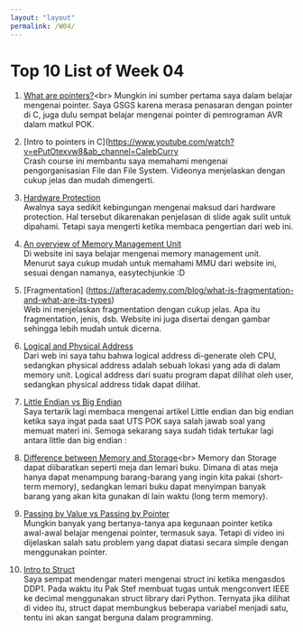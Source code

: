 ```yaml
---
layout: "layout"
permalink: /W04/
---
```


# Top 10 List of Week 04

1. [What are pointers?](https://www.tutorialspoint.com/cprogramming/c_pointers.htm#:~:text=A%20pointer%20is%20a%20variable,to%20store%20any%20variable%20address.)<br>
Mungkin ini sumber pertama saya dalam belajar mengenai pointer. Saya GSGS karena merasa penasaran dengan pointer di C, juga dulu sempat belajar mengenai pointer di pemrograman AVR dalam matkul POK.

2. [Intro to pointers in C](https://www.youtube.com/watch?v=ePutOtexvw8&ab_channel=CalebCurry<br>
Crash course ini membantu saya memahami mengenai pengorganisasian File dan File System. Videonya menjelaskan dengan cukup jelas dan mudah dimengerti.

3. [Hardware Protection](https://www.geeksforgeeks.org/hardware-protection-and-type-of-hardware-protection/)<br>
Awalnya saya sedikit kebingungan mengenai maksud dari hardware protection. Hal tersebut dikarenakan penjelasan di slide agak sulit untuk dipahami. Tetapi saya mengerti ketika membaca pengertian dari web ini.

4. [An overview of Memory Management Unit](https://www.easytechjunkie.com/what-is-a-memory-management-unit.htm)<br>
Di website ini saya belajar mengenai memory management unit. Menurut saya cukup mudah untuk memahami MMU dari website ini, sesuai dengan namanya, easytechjunkie :D

5. [Fragmentation] (https://afteracademy.com/blog/what-is-fragmentation-and-what-are-its-types)<br>
Web ini menjelaskan fragmentation dengan cukup jelas. Apa itu fragmentation, jenis, dsb. Website ini juga disertai dengan gambar sehingga lebih mudah untuk dicerna.

6. [Logical and Physical Address](https://www.geeksforgeeks.org/logical-and-physical-address-in-operating-system/)<br>
Dari web ini saya tahu bahwa logical address di-generate oleh CPU, sedangkan physical address adalah sebuah lokasi yang ada di dalam memory unit. Logical address dari suatu program dapat dilihat oleh user, sedangkan physical address tidak dapat dilihat.     

7. [Little Endian vs Big Endian](https://www.section.io/engineering-education/what-is-little-endian-and-big-endian/)<br>
Saya tertarik lagi membaca mengenai artikel Little endian dan big endian ketika saya ingat pada saat UTS POK saya salah jawab soal yang memuat materi ini. Semoga sekarang saya sudah tidak tertukar lagi antara little dan big endian :

8. [Difference between Memory and Storage](https://www.kingston.com/en/memory/difference-between-memory-storage#:~:text=Whereas%20memory%20refers%20to%20the,drive%20or%20a%20hard%20drive.)<br>
Memory dan Storage dapat diibaratkan seperti meja dan lemari buku. Dimana di atas meja hanya dapat menampung barang-barang yang ingin kita pakai (short-term memory), sedangkan lemari buku dapat menyimpan banyak barang yang akan kita gunakan di lain waktu (long term memory).

9. [Passing by Value vs Passing by Pointer](https://www.youtube.com/watch?v=6vifTIRn02g&ab_channel=CalebCurry)<br>
Mungkin banyak yang bertanya-tanya apa kegunaan pointer ketika awal-awal belajar mengenai pointer, termasuk saya. Tetapi di video ini dijelaskan salah satu problem yang dapat diatasi secara simple dengan menggunakan pointer. 


10. [Intro to Struct](https://www.youtube.com/watch?v=7zXqMD6Fj_E&ab_channel=CalebCurry)<br>
Saya sempat mendengar materi mengenai struct ini ketika mengasdos DDP1. Pada waktu itu Pak Stef membuat tugas untuk mengconvert IEEE ke decimal menggunakan struct library dari Python. Ternyata jika dilihat di video itu, struct dapat membungkus beberapa variabel menjadi satu, tentu ini akan sangat berguna dalam programming.
